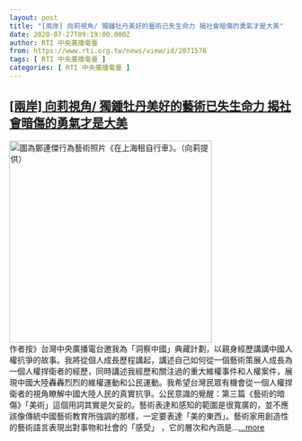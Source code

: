 ```yaml
---
layout: post
title: "[兩岸] 向莉視角/ 獨鍾牡丹美好的藝術已失生命力 揭社會暗傷的勇氣才是大美"
date: 2020-07-27T09:19:00.000Z
author: RTI 中央廣播電臺
from: https://www.rti.org.tw/news/view/id/2071576
tags: [ RTI 中央廣播電臺 ]
categories: [ RTI 中央廣播電臺 ]
---
```

<!--1595841540000-->
[[兩岸] 向莉視角/ 獨鍾牡丹美好的藝術已失生命力 揭社會暗傷的勇氣才是大美](https://www.rti.org.tw/news/view/id/2071576)
------

<div>
<img src="https://static.rti.org.tw/assets/thumbnails/2020/07/27/beb9497e5f0439f423157379aac7d36f.JPG" width="360" alt="圖為鄭連傑行為藝術照片《在上海租自行車》。（向莉提供）" title="圖為鄭連傑行為藝術照片《在上海租自行車》。（向莉提供）"><br>作者按》台灣中央廣播電台邀我為「洞察中國」典藏計劃，以親身經歷講講中國人權抗爭的故事。我將從個人成長歷程講起，講述自己如何從一個藝術策展人成長為一個人權捍衛者的經歷，同時講述我經歷和關注過的重大維權事件和人權案件，展現中國大陸轟轟烈烈的維權運動和公民運動。我希望台灣民眾有機會從一個人權捍衛者的視角瞭解中國大陸人民的真實抗爭。公民意識的覺醒：第三篇《藝術的暗傷》「美術」這個用詞其實是欠妥的。藝術表達和感知的範圍是很寬廣的，並不應該像傳統中國藝術教育所強調的那樣，一定要表達「美的東西」。藝術家用創造性的藝術語言表現出對事物和社會的「感受」 ，它的層次和內涵是...<a target="_blank" href="https://www.rti.org.tw/news/view/id/2071576">...more</a>
</div>
